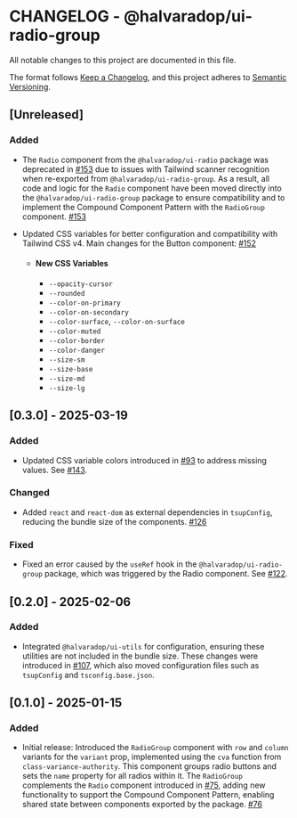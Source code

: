 # CHANGELOG - @halvaradop/ui-radio-group

All notable changes to this project are documented in this file.

The format follows [Keep a Changelog](https://keepachangelog.com/en/1.1.0/),
and this project adheres to [Semantic Versioning](https://semver.org/spec/v2.0.0.html).

## [Unreleased]

### Added

- The `Radio` component from the `@halvaradop/ui-radio` package was deprecated in [#153](https://github.com/halvaradop/ui/pull/153) due to issues with Tailwind scanner recognition when re-exported from `@halvaradop/ui-radio-group`. As a result, all code and logic for the `Radio` component have been moved directly into the `@halvaradop/ui-radio-group` package to ensure compatibility and to implement the Compound Component Pattern with the `RadioGroup` component. [#153](https://github.com/halvaradop/ui/pull/153)

- Updated CSS variables for better configuration and compatibility with Tailwind CSS v4. Main changes for the Button component: [#152](https://github.com/halvaradop/ui/pull/152)

  - #### New CSS Variables
    - `--opacity-cursor`
    - `--rounded`
    - `--color-on-primary`
    - `--color-on-secondary`
    - `--color-surface`, `--color-on-surface`
    - `--color-muted`
    - `--color-border`
    - `--color-danger`
    - `--size-sm`
    - `--size-base`
    - `--size-md`
    - `--size-lg`

## [0.3.0] - 2025-03-19

### Added

- Updated CSS variable colors introduced in [#93](https://github.com/halvaradop/ui/pull/93) to address missing values. See [#143](https://github.com/halvaradop/ui/pull/143).

### Changed

- Added `react` and `react-dom` as external dependencies in `tsupConfig`, reducing the bundle size of the components. [#126](https://github.com/halvaradop/ui/pull/126)

### Fixed

- Fixed an error caused by the `useRef` hook in the `@halvaradop/ui-radio-group` package, which was triggered by the Radio component. See [#122](https://github.com/halvaradop/ui/pull/122).

## [0.2.0] - 2025-02-06

### Added

- Integrated `@halvaradop/ui-utils` for configuration, ensuring these utilities are not included in the bundle size. These changes were introduced in [#107](https://github.com/halvaradop/ui/pull/107), which also moved configuration files such as `tsupConfig` and `tsconfig.base.json`.

## [0.1.0] - 2025-01-15

### Added

- Initial release: Introduced the `RadioGroup` component with `row` and `column` variants for the `variant` prop, implemented using the `cva` function from `class-variance-authority`. This component groups radio buttons and sets the `name` property for all radios within it. The `RadioGroup` complements the `Radio` component introduced in [#75](https://github.com/halvaradop/ui/pull/75), adding new functionality to support the Compound Component Pattern, enabling shared state between components exported by the package. [#76](https://github.com/halvaradop/ui/pull/76)
